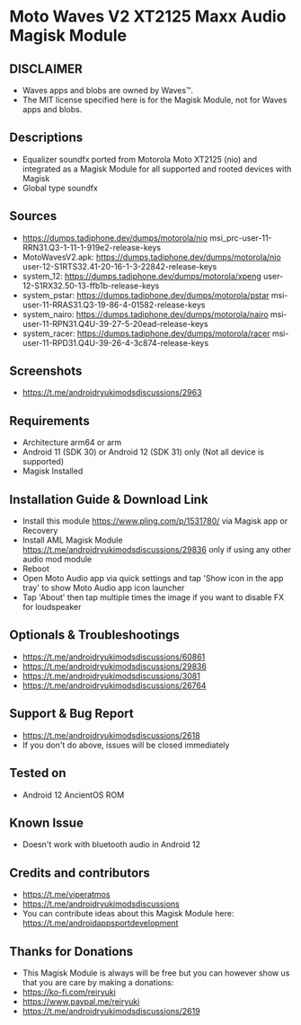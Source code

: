 # Moto Waves V2 XT2125 Maxx Audio Magisk Module

## DISCLAIMER
- Waves apps and blobs are owned by Waves™.
- The MIT license specified here is for the Magisk Module, not for Waves apps and blobs.

## Descriptions
- Equalizer soundfx ported from Motorola Moto XT2125 (nio) and integrated as a Magisk Module for all supported and rooted devices with Magisk
- Global type soundfx

## Sources
- https://dumps.tadiphone.dev/dumps/motorola/nio msi_prc-user-11-RRN31.Q3-1-11-1-919e2-release-keys
- MotoWavesV2.apk: https://dumps.tadiphone.dev/dumps/motorola/nio user-12-S1RTS32.41-20-16-1-3-22842-release-keys
- system_12: https://dumps.tadiphone.dev/dumps/motorola/xpeng user-12-S1RX32.50-13-ffb1b-release-keys
- system_pstar: https://dumps.tadiphone.dev/dumps/motorola/pstar msi-user-11-RRAS31.Q3-19-86-4-01582-release-keys
- system_nairo: https://dumps.tadiphone.dev/dumps/motorola/nairo msi-user-11-RPN31.Q4U-39-27-5-20ead-release-keys
- system_racer: https://dumps.tadiphone.dev/dumps/motorola/racer msi-user-11-RPD31.Q4U-39-26-4-3c874-release-keys

## Screenshots
- https://t.me/androidryukimodsdiscussions/2963

## Requirements
- Architecture arm64 or arm
- Android 11 (SDK 30) or Android 12 (SDK 31) only (Not all device is supported)
- Magisk Installed

## Installation Guide & Download Link
- Install this module https://www.pling.com/p/1531780/ via Magisk app or Recovery
- Install AML Magisk Module https://t.me/androidryukimodsdiscussions/29836 only if using any other audio mod module
- Reboot
- Open Moto Audio app via quick settings and tap 'Show icon in the app tray' to show Moto Audio app icon launcher
- Tap 'About' then tap multiple times the image if you want to disable FX for loudspeaker

## Optionals & Troubleshootings
- https://t.me/androidryukimodsdiscussions/60861
- https://t.me/androidryukimodsdiscussions/29836
- https://t.me/androidryukimodsdiscussions/3081
- https://t.me/androidryukimodsdiscussions/26764

## Support & Bug Report
- https://t.me/androidryukimodsdiscussions/2618
- If you don't do above, issues will be closed immediately

## Tested on
- Android 12 AncientOS ROM

## Known Issue
- Doesn't work with bluetooth audio in Android 12

## Credits and contributors
- https://t.me/viperatmos
- https://t.me/androidryukimodsdiscussions
- You can contribute ideas about this Magisk Module here: https://t.me/androidappsportdevelopment

## Thanks for Donations
- This Magisk Module is always will be free but you can however show us that you are care by making a donations:
- https://ko-fi.com/reiryuki
- https://www.paypal.me/reiryuki
- https://t.me/androidryukimodsdiscussions/2619


